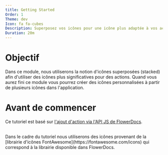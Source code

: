```yaml
---
title: Getting Started
Order: 1
Theme: dev
Icon: fa fa-cubes
Description: Superposez vos icônes pour une icône plus adaptée à vos actions
Duration: 20m
---
```


# Objectif

Dans ce module, nous utiliserons la notion d'icônes superposées (stacked) afin d'utiliser des icônes plus significatives pour des actions.
Quand vous aurez fini ce module vous pourrez créer des icônes personnalisées à partir de plusieurs icônes dans l'application.

# Avant de commencer

Ce tutoriel est basé sur [l'ajout d'action via l'API JS de FlowerDocs](broken-link.md).

<br/> 
Dans le cadre du tutoriel nous utiliserons des icônes provenant de la [librairie d'icônes FontAwesome](https://fontawesome.com/icons) qui correspond à la librairie disponible dans FlowerDocs.